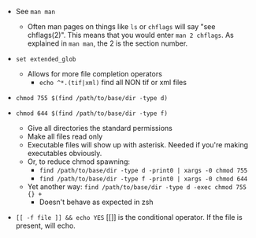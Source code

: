 * See `man man`
  * Often man pages on things like `ls` or `chflags` will say "see chflags(2)". This means that you would enter `man 2 chflags`. As explained in `man man`, the 2 is the section number. 
* `set extended_glob`
  * Allows for more file completion operators
    * `echo ^*.(tif|xml)` find all NON tif or xml files

* `chmod 755 $(find /path/to/base/dir -type d)`
* `chmod 644 $(find /path/to/base/dir -type f)`
  * Give all directories the standard permissions
  * Make all files read only
  * Executable files will show up with asterisk. Needed if you're making executables obviously.
  * Or, to reduce chmod spawning:
    * `find /path/to/base/dir -type d -print0 | xargs -0 chmod 755`
    * `find /path/to/base/dir -type f -print0 | xargs -0 chmod 644`
  * Yet another way: `find /path/to/base/dir -type d -exec chmod 755 {} +`
    * Doesn't behave as expected in zsh

* `[[ -f file ]] && echo YES` [[]] is the conditional operator. If the file is present, will echo.
